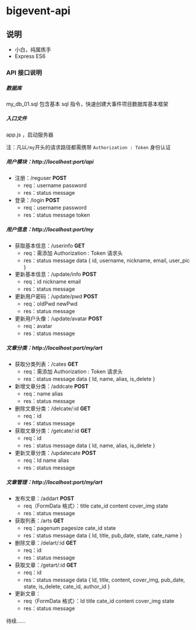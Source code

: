 # bigevent-api

## 说明

- 小白，纯属练手
- Express ES6

### API 接口说明

##### 数据库

my_db_01.sql 包含基本 sql 指令，快速创建大事件项目数据库基本框架

##### 入口文件

app.js ，启动服务器

注：凡以`/my`开头的请求路径都需携带 `Authorization : Token` 身份认证

##### 用户模块：http://localhost:port/api

- 注册：/reguser **POST**
  - req：username password
  - res：status message
- 登录：/login **POST**
  - req：username password
  - res：status message token

##### 用户信息：http://localhost:port/my

- 获取基本信息：/userinfo **GET**
  - req：需添加 Authorization : Token 请求头
  - res：status message data { id, username, nickname, email, user_pic }
- 更新基本信息：/update/info **POST**
  - req：id nickname email
  - res：status message
- 更新用户密码：/update/pwd **POST**
  - req：oldPwd newPwd
  - res：status message
- 更新用户头像：/update/avatar **POST**
  - req：avatar
  - res：status message

##### 文章分类：http://localhost:port/my/art

- 获取分类列表：/cates **GET**
  - req：需添加 Authorization : Token 请求头
  - res：status message data { Id, name, alias, is_delete }
- 新增文章分类：/addcate **POST**
  - req：name alias
  - res：status message
- 删除文章分类：/delcate/:id **GET**
  - req：id
  - res：status message
- 获取文章分类：/getcate/:id **GET**
  - req：id
  - res：status message data { Id, name, alias, is_delete }
- 更新文章分类：/updatecate **POST**
  - req：Id name alias
  - res：status message

##### 文章管理：http://localhost:port/my/art

- 发布文章：/addart **POST**
  - req（FormData 格式）：title cate_id content cover_img state
  - res：status message
- 获取列表：/arts **GET**
  - req：pagenum pagesize cate_id state
  - res：status message data { Id, title, pub_date, state, cate_name }
- 删除文章：/delart/:id **GET**
  - req：id
  - res：status message
- 获取文章：/getart/:id **GET**
  - req：id
  - res：status message data { Id, title, content, cover_img, pub_date, state, is_delete, cate_id, author_id }
- 更新文章：
  - req（FormData 格式）：Id title cate_id content cover_img state
  - res：status message

待续......
